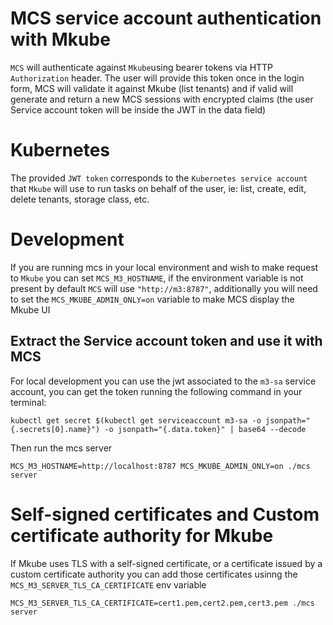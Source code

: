 # MCS service account authentication with Mkube

`MCS` will authenticate against `Mkube`using bearer tokens via HTTP `Authorization` header. The user will provide this token once
in the login form, MCS will validate it against Mkube (list tenants) and if valid will generate and return a new MCS sessions 
with encrypted claims (the user Service account token will be inside the JWT in the data field)

# Kubernetes

The provided `JWT token` corresponds to the `Kubernetes service account` that `Mkube` will use to run tasks on behalf of the
user, ie: list, create, edit, delete tenants, storage class, etc.

# Development

If you are running mcs in your local environment and wish to make request to `Mkube` you can set `MCS_M3_HOSTNAME`, if
the environment variable is not present by default `MCS` will use `"http://m3:8787"`, additionally you will need to set the
`MCS_MKUBE_ADMIN_ONLY=on` variable to make MCS display the Mkube UI 

## Extract the Service account token and use it with MCS

For local development you can use the jwt associated to the `m3-sa` service account, you can get the token running
the following command in your terminal:

```
kubectl get secret $(kubectl get serviceaccount m3-sa -o jsonpath="{.secrets[0].name}") -o jsonpath="{.data.token}" | base64 --decode
```

Then run the mcs server

```
MCS_M3_HOSTNAME=http://localhost:8787 MCS_MKUBE_ADMIN_ONLY=on ./mcs server
```

# Self-signed certificates and Custom certificate authority for Mkube

If Mkube uses TLS with a self-signed certificate, or a certificate issued by a custom certificate authority you can add those
certificates usinng the `MCS_M3_SERVER_TLS_CA_CERTIFICATE` env variable

````
MCS_M3_SERVER_TLS_CA_CERTIFICATE=cert1.pem,cert2.pem,cert3.pem ./mcs server
````